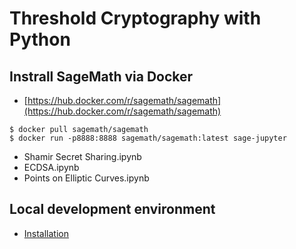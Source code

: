 # Threshold Cryptography with Python

## Instrall SageMath via Docker


- [https://hub.docker.com/r/sagemath/sagemath](https://hub.docker.com/r/sagemath/sagemath)

```
$ docker pull sagemath/sagemath
$ docker run -p8888:8888 sagemath/sagemath:latest sage-jupyter
```

- Shamir Secret Sharing.ipynb
- ECDSA.ipynb
- Points on Elliptic Curves.ipynb


## Local development environment

- [Installation](Install_zh-TW.md)
